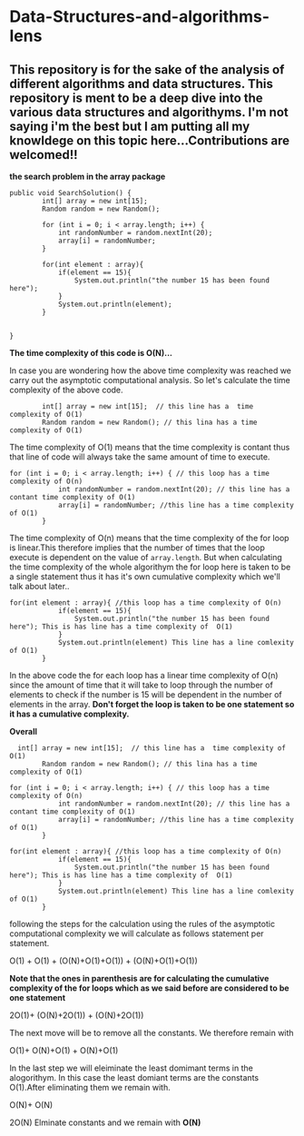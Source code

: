 # Data-Structures-and-algorithms-lens
This repository is for the sake of the analysis of  different algorithms and data structures. 
This repository is ment to be a deep dive into the various data structures and algorithyms.
I'm not saying i'm the best but I am putting all my knowldege on this topic here...Contributions 
are welcomed!!
---------------------------------------------------------------------------------------------------------------------------

**the search problem in the array package**

```
public void SearchSolution() {
        int[] array = new int[15];
        Random random = new Random();

        for (int i = 0; i < array.length; i++) {
            int randomNumber = random.nextInt(20);
            array[i] = randomNumber;
        }
               
        for(int element : array){
            if(element == 15){
                System.out.println("the number 15 has been found here");
            }
            System.out.println(element);
        }


}
````

**The time complexity of this code is O(N)...**

In case you are wondering how the above time complexity was reached we carry out the asymptotic computational analysis. So let's calculate the time complexity of the above code.

```
        int[] array = new int[15];  // this line has a  time complexity of O(1)
        Random random = new Random(); // this lina has a time complexity of O(1)
```
The time complexity of O(1) means that the time complexity is contant thus that line of code will always take the same amount of time to execute.
```
for (int i = 0; i < array.length; i++) { // this loop has a time complexity of O(n)
            int randomNumber = random.nextInt(20); // this line has a contant time complexity of O(1)
            array[i] = randomNumber; //this line has a time complexity of O(1)
        }
```
The time complexity of O(n) means that the time complexity of the for loop is linear.This therefore implies that the number of times that the loop execute is dependent on the value of `array.length`. But when calculating the time complexity of the whole algorithym the for loop here is taken to be a single statement thus it has it's own cumulative complexity which we'll talk about later..

```
for(int element : array){ //this loop has a time complexity of O(n)
            if(element == 15){
                System.out.println("the number 15 has been found here"); This is has line has a time complexity of  O(1)
            }
            System.out.println(element) This line has a line comlexity of O(1)
        }
```
In the above code the for each loop has a linear time complexity of O(n) since the amount of time that it will take to loop through the number of elements to check if the number is 15 will be dependent in the number of elements in the array. **Don't forget the loop is taken to be one statement so it has a cumulative complexity.**

**Overall**
```
  int[] array = new int[15];  // this line has a  time complexity of O(1)
        Random random = new Random(); // this lina has a time complexity of O(1)

for (int i = 0; i < array.length; i++) { // this loop has a time complexity of O(n)
            int randomNumber = random.nextInt(20); // this line has a contant time complexity of O(1)
            array[i] = randomNumber; //this line has a time complexity of O(1)
        }

for(int element : array){ //this loop has a time complexity of O(n)
            if(element == 15){
                System.out.println("the number 15 has been found here"); This is has line has a time complexity of  O(1)
            }
            System.out.println(element) This line has a line comlexity of O(1)
        }

```
following the steps for the calculation using the rules of the asymptotic computational complexity we will calculate as follows statement per statement.

O(1) + O(1) + (O(N)+O(1)+O(1)) + (O(N)+O(1)+O(1))

**Note that the ones in parenthesis are for calculating the cumulative complexity of the for loops which as we said before are considered to be one statement**

2O(1)+ (O(N)+2O(1)) + (O(N)+2O(1)) 

The next move will be to remove all the constants. We therefore remain with

O(1)+ O(N)+O(1) + O(N)+O(1)

In the last step we will eleiminate the least domimant terms in the alogorithym. In this case the least domiant terms are the constants O(1).After eliminating them we remain with.

O(N)+ O(N) 

2O(N)
Elminate constants and we remain with **O(N)**









